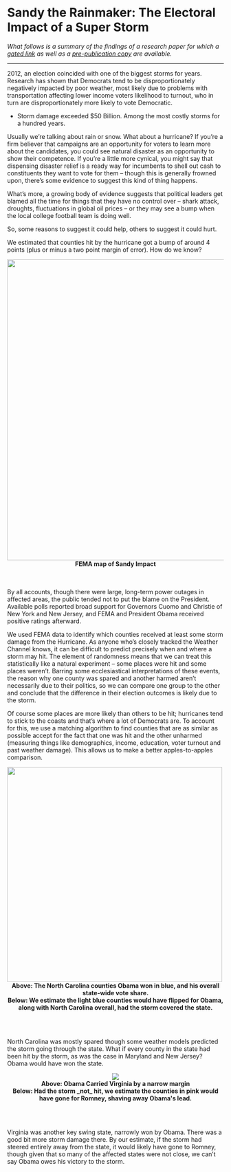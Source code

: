
# Sandy the Rainmaker: The Electoral Impact of a Super Storm

<i>What follows is a summary of the findings of a research paper for which a [gated link](https://www.cambridge.org/core/journals/ps-political-science-and-politics/article/sandy-the-rainmaker-the-electoral-impact-of-a-super-storm/C2BF9E0BD3D0787193E1EEBD2A5DBA6F) as well as a [pre-publication copy](https://github.com/dcldmartin/HurricaneSandy/blob/test/Velez%20and%20Martin_2013.pdf) are available.</i>

---

2012, an election coincided with one of the biggest storms for years. Research has shown that Democrats tend to be disproportionately negatively impacted by poor weather, most likely due to problems with transportation affecting lower income voters likelihood to turnout, who in turn are disproportionately more likely to vote Democratic.

-	Storm damage exceeded $50 Billion. Among the most costly storms for a hundred years.

Usually we’re talking about rain or snow. What about a hurricane? If you’re a firm believer that campaigns are an opportunity for voters to learn more about the candidates, you could see natural disaster as an opportunity to show their competence. If you’re a little more cynical, you might say that dispensing disaster relief is a ready way for incumbents to shell out cash to constituents they want to vote for them – though this is generally frowned upon, there’s some evidence to suggest this kind of thing happens.

What’s more, a growing body of evidence suggests that political leaders get blamed all the time for things that they have no control over – shark attack, droughts, fluctuations in global oil prices – or they may see a bump when the local college football team is doing well.

So, some reasons to suggest it could help, others to suggest it could hurt.

We estimated that counties hit by the hurricane got a bump of around 4 points (plus or minus a two point margin of error). How do we know? 


<div class="image" align='center'>
<img src="https://user-images.githubusercontent.com/25906562/27714432-705d43a8-5cf6-11e7-8859-f9f2bb92305d.png" align="center" width="700">
<img ...>
    <div align='center'><strong>FEMA map of Sandy Impact</strong>
    </div>
</div>

<br><br>
By all accounts, though there were large, long-term power outages in affected areas, the public tended not to put the blame on the President. Available polls reported broad support for Governors Cuomo and Christie of New York and New Jersey, and FEMA and President Obama received positive ratings afterward. 

We used FEMA data to identify which counties received at least some storm damage from the Hurricane. As anyone who’s closely tracked the Weather Channel knows, it can be difficult to predict precisely when and where a storm may hit. The element of randomness means that we can treat this statistically like a natural experiment – some places were hit and some places weren’t. Barring some ecclesiastical interpretations of these events, the reason why one county was spared and another harmed aren’t necessarily due to their politics, so we can compare one group to the other and conclude that the difference in their election outcomes is likely due to the storm.

Of course some places are more likely than others to be hit; hurricanes tend to stick to the coasts and that’s where a lot of Democrats are. To account for this, we use a matching algorithm to find counties that are as similar as possible accept for the fact that one was hit and the other unharmed (measuring things like demographics, income, education, voter turnout and past weather damage). This allows us to make a better apples-to-apples comparison.


<div class="image" align='center' width=500>
<img src="https://user-images.githubusercontent.com/25906562/27714434-707261f2-5cf6-11e7-917b-6842b0a3d1df.png" align="center" width=500>
<img ...>
    <div align='center'><strong>Above: The North Carolina counties Obama won in blue, and his overall state-wide vote share.</strong>
    </div>
    <div align='center'><strong>Below: We estimate the light blue counties would have flipped for Obama, along with North Carolina overall, had the storm covered the state.</strong>
    </div>
</div>


<br><br>

North Carolina was mostly spared though some weather models predicted the storm going through the state. What if every county in the state had been hit by the storm, as was the case in Maryland and New Jersey? Obama would have won the state.

<div class="image" align='center' width = 500>
<img src="https://user-images.githubusercontent.com/25906562/27714433-707272dc-5cf6-11e7-9394-f4b9834fb489.png" align="center">
    <div align='center'><strong>Above: Obama Carried Virginia by a narrow margin</strong>
    </div>
    <div align='center'><strong>Below: Had the storm _not_ hit, we estimate the counties in pink would have gone for Romney, shaving away Obama's lead.</strong>
    </div>
</div>

<br><br>

Virginia was another key swing state, narrowly won by Obama. There was a good bit more storm damage there. By our estimate, if the storm had steered entirely away from the state, it would likely have gone to Romney, though given that so many of the affected states were not close, we can’t say Obama owes his victory to the storm.
